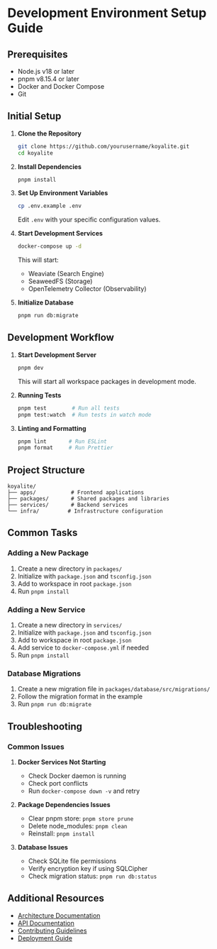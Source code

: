 # Development Environment Setup Guide

## Prerequisites

- Node.js v18 or later
- pnpm v8.15.4 or later
- Docker and Docker Compose
- Git

## Initial Setup

1. **Clone the Repository**

    ```bash
    git clone https://github.com/yourusername/koyalite.git
    cd koyalite
    ```

2. **Install Dependencies**

    ```bash
    pnpm install
    ```

3. **Set Up Environment Variables**

    ```bash
    cp .env.example .env
    ```

    Edit `.env` with your specific configuration values.

4. **Start Development Services**

    ```bash
    docker-compose up -d
    ```

    This will start:

    - Weaviate (Search Engine)
    - SeaweedFS (Storage)
    - OpenTelemetry Collector (Observability)

5. **Initialize Database**
    ```bash
    pnpm run db:migrate
    ```

## Development Workflow

1. **Start Development Server**

    ```bash
    pnpm dev
    ```

    This will start all workspace packages in development mode.

2. **Running Tests**

    ```bash
    pnpm test        # Run all tests
    pnpm test:watch  # Run tests in watch mode
    ```

3. **Linting and Formatting**
    ```bash
    pnpm lint       # Run ESLint
    pnpm format     # Run Prettier
    ```

## Project Structure

```
koyalite/
├── apps/           # Frontend applications
├── packages/       # Shared packages and libraries
├── services/       # Backend services
└── infra/         # Infrastructure configuration
```

## Common Tasks

### Adding a New Package

1. Create a new directory in `packages/`
2. Initialize with `package.json` and `tsconfig.json`
3. Add to workspace in root `package.json`
4. Run `pnpm install`

### Adding a New Service

1. Create a new directory in `services/`
2. Initialize with `package.json` and `tsconfig.json`
3. Add to workspace in root `package.json`
4. Add service to `docker-compose.yml` if needed
5. Run `pnpm install`

### Database Migrations

1. Create a new migration file in `packages/database/src/migrations/`
2. Follow the migration format in the example
3. Run `pnpm run db:migrate`

## Troubleshooting

### Common Issues

1. **Docker Services Not Starting**

    - Check Docker daemon is running
    - Check port conflicts
    - Run `docker-compose down -v` and retry

2. **Package Dependencies Issues**

    - Clear pnpm store: `pnpm store prune`
    - Delete node_modules: `pnpm clean`
    - Reinstall: `pnpm install`

3. **Database Issues**
    - Check SQLite file permissions
    - Verify encryption key if using SQLCipher
    - Check migration status: `pnpm run db:status`

## Additional Resources

- [Architecture Documentation](./architecture/system-architecture.md)
- [API Documentation](./api/README.md)
- [Contributing Guidelines](../CONTRIBUTING.md)
- [Deployment Guide](./deployment.md)
